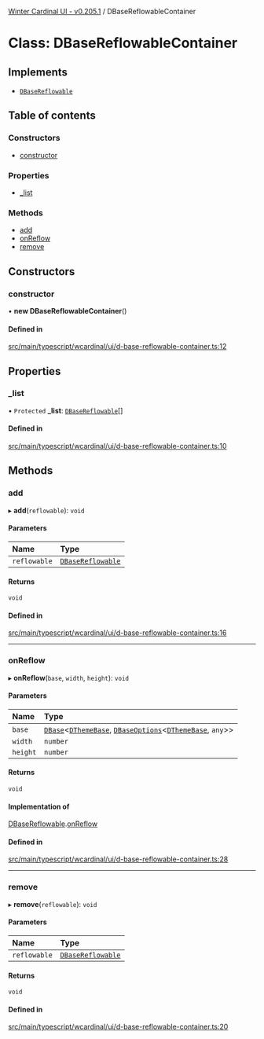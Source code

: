 [Winter Cardinal UI - v0.205.1](../index.md) / DBaseReflowableContainer

# Class: DBaseReflowableContainer

## Implements

- [`DBaseReflowable`](../interfaces/DBaseReflowable.md)

## Table of contents

### Constructors

- [constructor](DBaseReflowableContainer.md#constructor)

### Properties

- [\_list](DBaseReflowableContainer.md#_list)

### Methods

- [add](DBaseReflowableContainer.md#add)
- [onReflow](DBaseReflowableContainer.md#onreflow)
- [remove](DBaseReflowableContainer.md#remove)

## Constructors

### constructor

• **new DBaseReflowableContainer**()

#### Defined in

[src/main/typescript/wcardinal/ui/d-base-reflowable-container.ts:12](https://github.com/winter-cardinal/winter-cardinal-ui/blob/v0.205.1/src/main/typescript/wcardinal/ui/d-base-reflowable-container.ts#L12)

## Properties

### \_list

• `Protected` **\_list**: [`DBaseReflowable`](../interfaces/DBaseReflowable.md)[]

#### Defined in

[src/main/typescript/wcardinal/ui/d-base-reflowable-container.ts:10](https://github.com/winter-cardinal/winter-cardinal-ui/blob/v0.205.1/src/main/typescript/wcardinal/ui/d-base-reflowable-container.ts#L10)

## Methods

### add

▸ **add**(`reflowable`): `void`

#### Parameters

| Name | Type |
| :------ | :------ |
| `reflowable` | [`DBaseReflowable`](../interfaces/DBaseReflowable.md) |

#### Returns

`void`

#### Defined in

[src/main/typescript/wcardinal/ui/d-base-reflowable-container.ts:16](https://github.com/winter-cardinal/winter-cardinal-ui/blob/v0.205.1/src/main/typescript/wcardinal/ui/d-base-reflowable-container.ts#L16)

___

### onReflow

▸ **onReflow**(`base`, `width`, `height`): `void`

#### Parameters

| Name | Type |
| :------ | :------ |
| `base` | [`DBase`](DBase.md)<[`DThemeBase`](../interfaces/DThemeBase.md), [`DBaseOptions`](../interfaces/DBaseOptions.md)<[`DThemeBase`](../interfaces/DThemeBase.md), `any`\>\> |
| `width` | `number` |
| `height` | `number` |

#### Returns

`void`

#### Implementation of

[DBaseReflowable](../interfaces/DBaseReflowable.md).[onReflow](../interfaces/DBaseReflowable.md#onreflow)

#### Defined in

[src/main/typescript/wcardinal/ui/d-base-reflowable-container.ts:28](https://github.com/winter-cardinal/winter-cardinal-ui/blob/v0.205.1/src/main/typescript/wcardinal/ui/d-base-reflowable-container.ts#L28)

___

### remove

▸ **remove**(`reflowable`): `void`

#### Parameters

| Name | Type |
| :------ | :------ |
| `reflowable` | [`DBaseReflowable`](../interfaces/DBaseReflowable.md) |

#### Returns

`void`

#### Defined in

[src/main/typescript/wcardinal/ui/d-base-reflowable-container.ts:20](https://github.com/winter-cardinal/winter-cardinal-ui/blob/v0.205.1/src/main/typescript/wcardinal/ui/d-base-reflowable-container.ts#L20)
